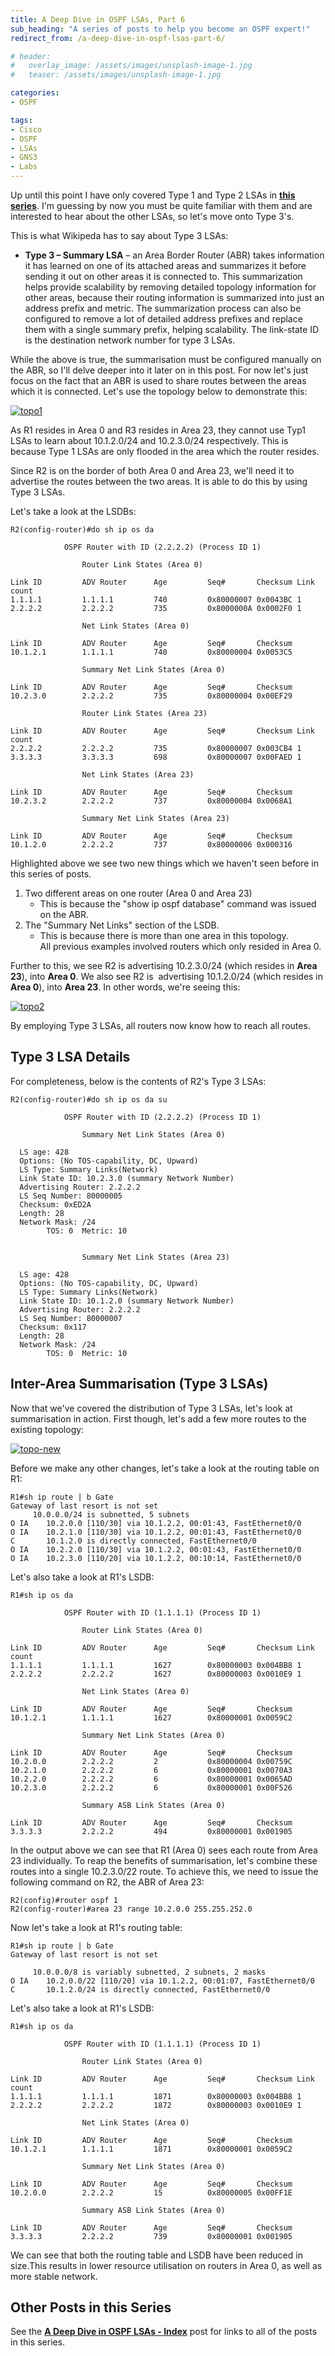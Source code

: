 ```yaml
---
title: A Deep Dive in OSPF LSAs, Part 6
sub_heading: "A series of posts to help you become an OSPF expert!"
redirect_from: /a-deep-dive-in-ospf-lsas-part-6/

# header:
#   overlay_image: /assets/images/unsplash-image-1.jpg
#   teaser: /assets/images/unsplash-image-1.jpg

categories:
- OSPF

tags:
- Cisco
- OSPF
- LSAs
- GNS3
- Labs
---
```

Up until this point I have only covered Type 1 and Type 2 LSAs in [**this series**](/a-deep-dive-in-ospf-lsas-index/ "A Deep Dive in OSPF LSAs – Index"). I'm guessing by now you must be quite familiar with them and are interested to hear about the other LSAs, so let's move onto Type 3's.

This is what Wikipeda has to say about Type 3 LSAs:

*   **Type 3 – Summary LSA** – an Area Border Router (ABR) takes information it has learned on one of its attached areas and summarizes it before sending it out on other areas it is connected to. This summarization helps provide scalability by removing detailed topology information for other areas, because their routing information is summarized into just an address prefix and metric. The summarization process can also be configured to remove a lot of detailed address prefixes and replace them with a single summary prefix, helping scalability. The link-state ID is the destination network number for type 3 LSAs.

While the above is true, the summarisation must be configured manually on the ABR, so I'll delve deeper into it later on in this post. For now let's just focus on the fact that an ABR is used to share routes between the areas which it is connected. Let's use the topology below to demonstrate this:

[![topo1](/assets/2015/04/topo11.png)](/assets/2015/04/topo11.png)

As R1 resides in Area 0 and R3 resides in Area 23, they cannot use Typ1 LSAs to learn about 10.1.2.0/24 and 10.2.3.0/24 respectively. This is because Type 1 LSAs are only flooded in the area which the router resides.

Since R2 is on the border of both Area 0 and Area 23, we'll need it to advertise the routes between the two areas. It is able to do this by using Type 3 LSAs.

Let's take a look at the LSDBs:

```
R2(config-router)#do sh ip os da

            OSPF Router with ID (2.2.2.2) (Process ID 1)

                Router Link States (Area 0)

Link ID         ADV Router      Age         Seq#       Checksum Link count
1.1.1.1         1.1.1.1         740         0x80000007 0x0043BC 1
2.2.2.2         2.2.2.2         735         0x8000000A 0x0002F0 1

                Net Link States (Area 0)

Link ID         ADV Router      Age         Seq#       Checksum
10.1.2.1        1.1.1.1         740         0x80000004 0x0053C5

                Summary Net Link States (Area 0)

Link ID         ADV Router      Age         Seq#       Checksum
10.2.3.0        2.2.2.2         735         0x80000004 0x00EF29

                Router Link States (Area 23)

Link ID         ADV Router      Age         Seq#       Checksum Link count
2.2.2.2         2.2.2.2         735         0x80000007 0x003CB4 1
3.3.3.3         3.3.3.3         698         0x80000007 0x00FAED 1

                Net Link States (Area 23)

Link ID         ADV Router      Age         Seq#       Checksum
10.2.3.2        2.2.2.2         737         0x80000004 0x0068A1

                Summary Net Link States (Area 23)

Link ID         ADV Router      Age         Seq#       Checksum
10.1.2.0        2.2.2.2         737         0x80000006 0x000316
```

Highlighted above we see two new things which we haven't seen before in this series of posts.

1.  Two different areas on one router (Area 0 and Area 23)
    *   This is because the "show ip ospf database" command was issued on the ABR.
2.  The "Summary Net Links" section of the LSDB.
    *   This is because there is more than one area in this topology. All previous examples involved routers which only resided in Area 0.

Further to this, we see R2 is advertising 10.2.3.0/24 (which resides in **Area 23**), into **Area 0**. We also see R2 is  advertising 10.1.2.0/24 (which resides in **Area 0**), into **Area 23**. In other words, we're seeing this:

[![topo2](/assets/2015/04/topo21.png)](/assets/2015/04/topo21.png)

By employing Type 3 LSAs, all routers now know how to reach all routes.

## Type 3 LSA Details

For completeness, below is the contents of R2's Type 3 LSAs:

```
R2(config-router)#do sh ip os da su

            OSPF Router with ID (2.2.2.2) (Process ID 1)

                Summary Net Link States (Area 0)

  LS age: 428
  Options: (No TOS-capability, DC, Upward)
  LS Type: Summary Links(Network)
  Link State ID: 10.2.3.0 (summary Network Number)
  Advertising Router: 2.2.2.2
  LS Seq Number: 80000005
  Checksum: 0xED2A
  Length: 28
  Network Mask: /24
        TOS: 0  Metric: 10


                Summary Net Link States (Area 23)

  LS age: 428
  Options: (No TOS-capability, DC, Upward)
  LS Type: Summary Links(Network)
  Link State ID: 10.1.2.0 (summary Network Number)
  Advertising Router: 2.2.2.2
  LS Seq Number: 80000007
  Checksum: 0x117
  Length: 28
  Network Mask: /24
        TOS: 0  Metric: 10 
```

## Inter-Area Summarisation (Type 3 LSAs)

Now that we've covered the distribution of Type 3 LSAs, let's look at summarisation in action. First though, let's add a few more routes to the existing topology:

[![topo-new](/assets/2015/04/topo-new.png)](/assets/2015/04/topo-new.png)

Before we make any other changes, let's take a look at the routing table on R1:

```
R1#sh ip route | b Gate
Gateway of last resort is not set
     10.0.0.0/24 is subnetted, 5 subnets
O IA    10.2.0.0 [110/30] via 10.1.2.2, 00:01:43, FastEthernet0/0
O IA    10.2.1.0 [110/30] via 10.1.2.2, 00:01:43, FastEthernet0/0
C       10.1.2.0 is directly connected, FastEthernet0/0
O IA    10.2.2.0 [110/30] via 10.1.2.2, 00:01:43, FastEthernet0/0
O IA    10.2.3.0 [110/20] via 10.1.2.2, 00:10:14, FastEthernet0/0
```

Let's also take a look at R1's LSDB:

```
R1#sh ip os da

            OSPF Router with ID (1.1.1.1) (Process ID 1)

                Router Link States (Area 0)

Link ID         ADV Router      Age         Seq#       Checksum Link count
1.1.1.1         1.1.1.1         1627        0x80000003 0x004BB8 1
2.2.2.2         2.2.2.2         1627        0x80000003 0x0010E9 1

                Net Link States (Area 0)

Link ID         ADV Router      Age         Seq#       Checksum
10.1.2.1        1.1.1.1         1627        0x80000001 0x0059C2

                Summary Net Link States (Area 0)

Link ID         ADV Router      Age         Seq#       Checksum
10.2.0.0        2.2.2.2         2           0x80000004 0x00759C
10.2.1.0        2.2.2.2         6           0x80000001 0x0070A3
10.2.2.0        2.2.2.2         6           0x80000001 0x0065AD
10.2.3.0        2.2.2.2         6           0x80000001 0x00F526

                Summary ASB Link States (Area 0)
          
Link ID         ADV Router      Age         Seq#       Checksum
3.3.3.3         2.2.2.2         494         0x80000001 0x001905
```

In the output above we can see that R1 (Area 0) sees each route from Area 23 individually. To reap the benefits of summarisation, let's combine these routes into a single 10.2.3.0/22 route. To achieve this, we need to issue the following command on R2, the ABR of Area 23:

```
R2(config)#router ospf 1
R2(config-router)#area 23 range 10.2.0.0 255.255.252.0
```

Now let's take a look at R1's routing table:

```
R1#sh ip route | b Gate
Gateway of last resort is not set

     10.0.0.0/8 is variably subnetted, 2 subnets, 2 masks
O IA    10.2.0.0/22 [110/20] via 10.1.2.2, 00:01:07, FastEthernet0/0
C       10.1.2.0/24 is directly connected, FastEthernet0/0
```

Let's also take a look at R1's LSDB:

```
R1#sh ip os da

            OSPF Router with ID (1.1.1.1) (Process ID 1)

                Router Link States (Area 0)

Link ID         ADV Router      Age         Seq#       Checksum Link count
1.1.1.1         1.1.1.1         1871        0x80000003 0x004BB8 1
2.2.2.2         2.2.2.2         1872        0x80000003 0x0010E9 1

                Net Link States (Area 0)

Link ID         ADV Router      Age         Seq#       Checksum
10.1.2.1        1.1.1.1         1871        0x80000001 0x0059C2

                Summary Net Link States (Area 0)

Link ID         ADV Router      Age         Seq#       Checksum
10.2.0.0        2.2.2.2         15          0x80000005 0x00FF1E

                Summary ASB Link States (Area 0)

Link ID         ADV Router      Age         Seq#       Checksum
3.3.3.3         2.2.2.2         739         0x80000001 0x001905
```

We can see that both the routing table and LSDB have been reduced in size.This results in lower resource utilisation on routers in Area 0, as well as more stable network.

## Other Posts in this Series

See the [**A Deep Dive in OSPF LSAs - Index**](/a-deep-dive-in-ospf-lsas-index/ "A Deep Dive in OSPF LSAs – Index") post for links to all of the posts in this series.